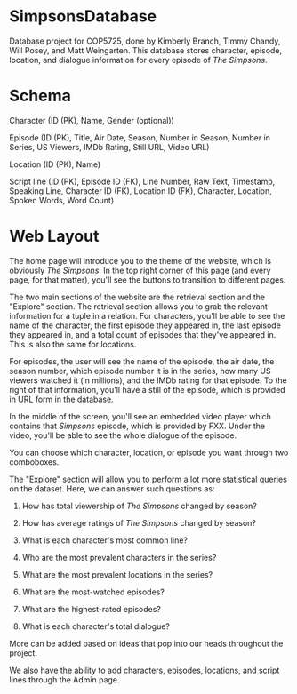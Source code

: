 # SimpsonsDatabase
Database project for COP5725, done by Kimberly Branch, Timmy Chandy, Will Posey, and Matt Weingarten. This database stores character, episode, location, and dialogue information for every episode of *The Simpsons*.

# Schema
Character (ID (PK), Name, Gender (optional))

Episode (ID (PK), Title, Air Date, Season, Number in Season, Number in Series, US Viewers, IMDb Rating, Still URL, Video URL)

Location (ID (PK), Name)

Script line (ID (PK), Episode ID (FK), Line Number, Raw Text, Timestamp, Speaking Line, Character ID (FK), Location ID (FK), Character, Location, Spoken Words, Word Count)

# Web Layout
The home page will introduce you to the theme of the website, which is obviously *The Simpsons*. In the top right corner of this page (and every page, for that matter), you'll see the buttons to transition to different pages.

The two main sections of the website are the retrieval section and the "Explore" section. The retrieval section allows you to grab the relevant information for a tuple in a relation. For characters, you'll be able to see the name of the character, the first episode they appeared in, the last episode they appeared in, and a total count of episodes that they've appeared in. This is also the same for locations.

For episodes, the user will see the name of the episode, the air date, the season number, which episode number it is in the series, how many US viewers watched it (in millions), and the IMDb rating for that episode. To the right of that information, you'll have a still of the episode, which is provided in URL form in the database.

In the middle of the screen, you'll see an embedded video player which contains that *Simpsons* episode, which is provided by FXX. Under the video, you'll be able to see the whole dialogue of the episode.

You can choose which character, location, or episode you want through two comboboxes.

The "Explore" section will allow you to perform a lot more statistical queries on the dataset. Here, we can answer such questions as:

1. How has total viewership of *The Simpsons* changed by season?

2. How has average ratings of *The Simpsons* changed by season?

3. What is each character's most common line?

4. Who are the most prevalent characters in the series?

5. What are the most prevalent locations in the series?

6. What are the most-watched episodes?

7. What are the highest-rated episodes?

8. What is each character's total dialogue?

More can be added based on ideas that pop into our heads throughout the project.

We also have the ability to add characters, episodes, locations, and script lines through the Admin page.

